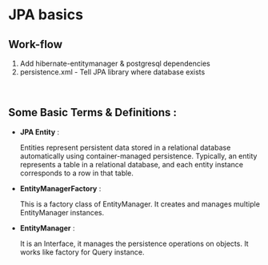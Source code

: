 # JPA basics

## Work-flow

1. Add hibernate-entitymanager & postgresql dependencies
2. persistence.xml - Tell JPA library where database exists 

<br>


## Some Basic Terms & Definitions :

* <b>JPA Entity</b> :

    Entities represent persistent data stored in a relational database automatically using container-managed persistence. Typically, an entity represents a table in a relational database, and each entity instance corresponds to a row in that table.

* <b>EntityManagerFactory</b> :

    This is a factory class of EntityManager. It creates and manages multiple EntityManager instances.

* <b>EntityManager</b> :

    It is an Interface, it manages the persistence operations on objects. It works like factory for Query instance.